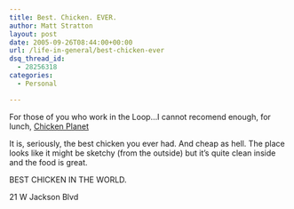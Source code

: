 ```yaml
---
title: Best. Chicken. EVER.
author: Matt Stratton
layout: post
date: 2005-09-26T08:44:00+00:00
url: /life-in-general/best-chicken-ever
dsq_thread_id:
  - 28256318
categories:
  - Personal

---
```

For those of you who work in the Loop&#8230;I cannot recomend enough, for lunch, [Chicken Planet][1]

It is, seriously, the best chicken you ever had. And cheap as hell. The place looks like it might be sketchy (from the outside) but it&#8217;s quite clean inside and the food is great.

BEST CHICKEN IN THE WORLD.
  
21 W Jackson Blvd

 [1]: https://chicago-hotels.tripadvisor.com/Restaurant_Review-g35805-d428058-Reviews-Chicken_Planet-Chicago_Illinois.html